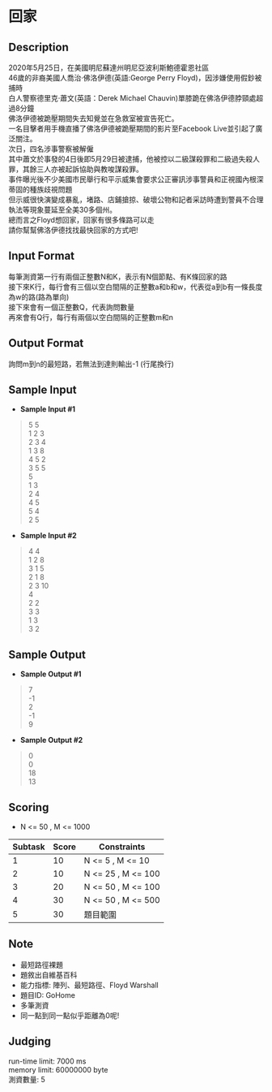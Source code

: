 # 回家
## Description
2020年5月25日，在美國明尼蘇達州明尼亞波利斯鮑德霍恩社區  
46歲的非裔美國人喬治·佛洛伊德(英語:George Perry Floyd)，因涉嫌使用假鈔被捕時  
白人警察德里克·蕭文(英語：Derek Michael Chauvin)單膝跪在佛洛伊德脖頸處超過8分鐘  
佛洛伊德被跪壓期間失去知覺並在急救室被宣告死亡。  
一名目擊者用手機直播了佛洛伊德被跪壓期間的影片至Facebook Live並引起了廣泛關注。  
次日，四名涉事警察被解僱  
其中蕭文於事發的4日後即5月29日被逮捕，他被控以二級謀殺罪和二級過失殺人罪，其餘三人亦被起訴協助與教唆謀殺罪。  
事件曝光後不少美國市民舉行和平示威集會要求公正審訊涉事警員和正視國內根深蒂固的種族歧視問題  
但示威很快演變成暴亂，堵路、店鋪搶掠、破壞公物和記者采訪時遭到警員不合理執法等現象蔓延至全美30多個州。  
總而言之Floyd想回家，回家有很多條路可以走  
請你幫幫佛洛伊德找找最快回家的方式吧!  

## Input  Format
每筆測資第一行有兩個正整數N和K，表示有N個節點、有K條回家的路  
接下來K行，每行會有三個以空白間隔的正整數a和b和w，代表從a到b有一條長度為w的路(路為單向)  
接下來會有一個正整數Q，代表詢問數量  
再來會有Q行，每行有兩個以空白間隔的正整數m和n  

## Output Format
詢問m到n的最短路，若無法到達則輸出-1 (行尾換行)  

## Sample Input
  - **Sample Input #1**
  > 5 5  
  > 1 2 3  
  > 2 3 4  
  > 1 3 8  
  > 4 5 2  
  > 3 5 5  
  > 5  
  > 1 3  
  > 2 4  
  > 4 5  
  > 5 4  
  > 2 5  
  
  - **Sample Input #2**
  > 4 4  
  > 1 2 8  
  > 3 1 5  
  > 2 1 8  
  > 2 3 10  
  > 4  
  > 2 2  
  > 3 3  
  > 1 3  
  > 3 2  


  
## Sample Output
  - **Sample Output #1**
  > 7  
  > -1  
  > 2  
  > -1  
  > 9  
  
  - **Sample Output #2**
  > 0  
  > 0  
  > 18  
  > 13  

  
## Scoring 
  * N <= 50 , M <= 1000  
  
| Subtask | Score | Constraints 
| ------- | ----- | -----------  
| 1       | 10    |  N <= 5 , M <= 10  
| 2       | 10    |  N <= 25 , M <= 100  
| 3       | 20    |  N <= 50 , M <= 100  
| 4       | 30    |  N <= 50 , M <= 500  
| 5       | 30    |  題目範圍  

## Note
  * 最短路徑裸題  
  * 題敘出自維基百科  
  * 能力指標: 陣列、最短路徑、Floyd Warshall  
  * 題目ID: GoHome  
  * 多筆測資  
  * 同一點到同一點似乎距離為0呢!  
  
## Judging
run-time limit: 7000 ms  
memory limit: 60000000 byte  
測資數量: 5    